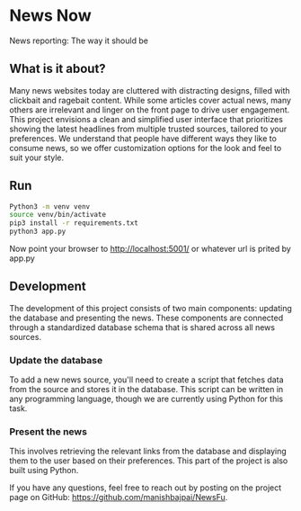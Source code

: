 # News Now
News reporting: The way it should be

## What is it about?
Many news websites today are cluttered with distracting designs, filled with clickbait and ragebait content. While some articles cover actual news, many others are irrelevant and linger on the front page to drive user engagement. This project envisions a clean and simplified user interface that prioritizes showing the latest headlines from multiple trusted sources, tailored to your preferences. We understand that people have different ways they like to consume news, so we offer customization options for the look and feel to suit your style.

## Run
```bash
Python3 -m venv venv
source venv/bin/activate
pip3 install -r requirements.txt
python3 app.py
```
Now point your browser to [http://localhost:5001/](http://localhost:5001/) or whatever url is prited by app.py

## Development
The development of this project consists of two main components: updating the database and presenting the news. These components are connected through a standardized database schema that is shared across all news sources.

### Update the database
To add a new news source, you'll need to create a script that fetches data from the source and stores it in the database. This script can be written in any programming language, though we are currently using Python for this task.

### Present the news
This involves retrieving the relevant links from the database and displaying them to the user based on their preferences. This part of the project is also built using Python.

If you have any questions, feel free to reach out by posting on the project page on GitHub: https://github.com/manishbajpai/NewsFu.
